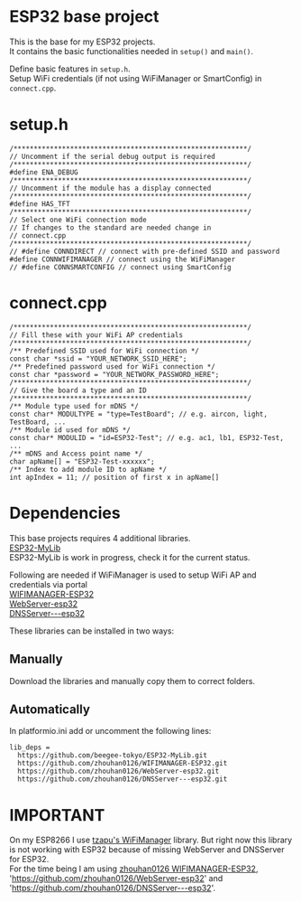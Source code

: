 # ESP32 base project
This is the base for my ESP32 projects.   
It contains the basic functionalities needed in `setup()` and `main()`.   

Define basic features in `setup.h`.   
Setup WiFi credentials (if not using WiFiManager or SmartConfig) in `connect.cpp`.   


# setup.h
```
/**********************************************************/
// Uncomment if the serial debug output is required
/**********************************************************/
#define ENA_DEBUG
/**********************************************************/
// Uncomment if the module has a display connected
/**********************************************************/
#define HAS_TFT
/**********************************************************/
// Select one WiFi connection mode
// If changes to the standard are needed change in
// connect.cpp
/**********************************************************/
// #define CONNDIRECT // connect with pre-defined SSID and password
#define CONNWIFIMANAGER // connect using the WiFiManager
// #define CONNSMARTCONFIG // connect using SmartConfig
```

# connect.cpp    
```
/**********************************************************/
// Fill these with your WiFi AP credentials
/**********************************************************/
/** Predefined SSID used for WiFi connection */
const char *ssid = "YOUR_NETWORK_SSID_HERE";
/** Predefined password used for WiFi connection */
const char *password = "YOUR_NETWORK_PASSWORD_HERE";
/**********************************************************/
// Give the board a type and an ID
/**********************************************************/
/** Module type used for mDNS */
const char* MODULTYPE = "type=TestBoard"; // e.g. aircon, light, TestBoard, ...
/** Module id used for mDNS */
const char* MODULID = "id=ESP32-Test"; // e.g. ac1, lb1, ESP32-Test, ...
/** mDNS and Access point name */
char apName[] = "ESP32-Test-xxxxxx";
/** Index to add module ID to apName */
int apIndex = 11; // position of first x in apName[]
```

# Dependencies
This base projects requires 4 additional libraries.    
[ESP32-MyLib](https://github.com/beegee-tokyo/ESP32-MyLib)    
ESP32-MyLib is work in progress, check it for the current status.    

Following are needed if WiFiManager is used to setup WiFi AP and credentials via portal    
[WIFIMANAGER-ESP32](https://github.com/zhouhan0126/WIFIMANAGER-ESP32.git)    
[WebServer-esp32](https://github.com/zhouhan0126/WebServer-esp32.git)    
[DNSServer---esp32](https://github.com/zhouhan0126/DNSServer---esp32.git)    

These libraries can be installed in two ways:    
## Manually    
Download the libraries and manually copy them to correct folders.    
## Automatically
In platformio.ini add or uncomment the following lines:
```
lib_deps =
  https://github.com/beegee-tokyo/ESP32-MyLib.git
  https://github.com/zhouhan0126/WIFIMANAGER-ESP32.git
  https://github.com/zhouhan0126/WebServer-esp32.git
  https://github.com/zhouhan0126/DNSServer---esp32.git
```    
# IMPORTANT
On my ESP8266 I use [tzapu's WiFiManager](https://github.com/tzapu/WiFiManager) library. But right now this library is not working with ESP32 because of missing WebServer and DNSServer for ESP32.    
For the time being I am using [zhouhan0126 WIFIMANAGER-ESP32](https://github.com/zhouhan0126/WIFIMANAGER-ESP32), 'https://github.com/zhouhan0126/WebServer-esp32' and 'https://github.com/zhouhan0126/DNSServer---esp32'.    
